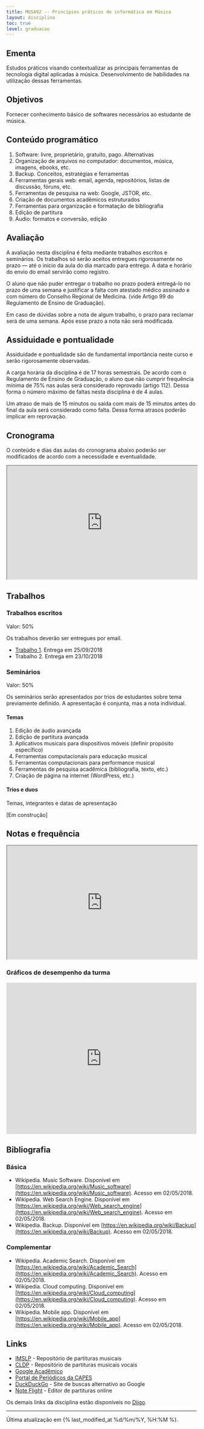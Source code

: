 ```yaml
---
title: MUSA92 -- Princípios práticos de informática em Música
layout: disciplina
toc: true
level: graduacao
---
```


## Ementa

Estudos práticos visando contextualizar as principais ferramentas de
tecnologia digital aplicadas à música. Desenvolvimento de habilidades
na utilização dessas ferramentas.

## Objetivos
Fornecer conhecimento básico de softwares necessários ao estudante de música.

## Conteúdo programático

  1. Software: livre, proprietário, gratuito, pago. Alternativas
  2. Organização de arquivos no computador: documentos, música,
     imagens, ebooks, etc.
  3. Backup. Conceitos, estratégias e ferramentas
  4. Ferramentas gerais web: email, agenda, repositórios, listas de
     discussão, fóruns, etc.
  5. Ferramentas de pesquisa na web: Google, JSTOR, etc.
  6. Criação de documentos acadêmicos estruturados
  7. Ferramentas para organização e formatação de bibliografia
  8. Edição de partitura
  9. Áudio: formatos e conversão, edição

## Avaliação

A avaliação nesta disciplina é feita mediante trabalhos escritos e
seminários. Os trabalhos só serão aceitos entregues rigorosamente no
prazo — até o início da aula do dia marcado para entrega. A data e
horário do envio do email servirão como registro.

O aluno que não puder entregar o trabalho no prazo poderá entregá-lo
no prazo de uma semana e justificar a falta com atestado médico
assinado e com número do Conselho Regional de Medicina. (vide Artigo
99 do Regulamento de Ensino de Graduação).

Em caso de dúvidas sobre a nota de algum trabalho, o prazo para
reclamar será de uma semana. Após esse prazo a nota não será
modificada.

## Assiduidade e pontualidade

Assiduidade e pontualidade são de fundamental importância neste curso
e serão rigorosamente observadas.

A carga horária da disciplina é de 17 horas semestrais. De acordo com
o Regulamento de Ensino de Graduação, o aluno que não cumprir
frequência mínima de 75% nas aulas será considerado reprovado (artigo
112). Dessa forma o número máximo de faltas nesta disciplina é de 4
aulas.

Um atraso de mais de 15 minutos ou saída com mais de 15 minutos antes
do final da aula será considerado como falta. Dessa forma atrasos
poderão implicar em reprovação.

## Cronograma

O conteúdo e dias das aulas do cronograma abaixo poderão ser
modificados de acordo com a necessidade e eventualidade.

<iframe
src="https://docs.google.com/spreadsheets/d/e/2PACX-1vQzXclx-R5qRpq_u3HwDIP-xRpUs32IeA0hued0P5UcErSJs5L1lzLnXkvVcQieWONEQ392GHbHyM6V/pubhtml?gid=1492085282&amp;single=true&amp;widget=true&amp;headers=false"
width="100%" height="300"></iframe>

## Trabalhos

### Trabalhos escritos

Valor: 50%

Os trabalhos deverão ser entregues por email.
  
<!-- Trabalho 1: https://form.jotformz.com/80873765884677 -->
<!-- Trabalho 2: https://form.jotformz.com/80873206684665 -->
<!--
  * [Trabalho 1](https://form.jotformz.com/80873765884677). Entrega em 25/09/2018
  * [Trabalho 2](https://form.jotformz.com/80873206684665). Entrega em 23/10/2018
-->

  * [Trabalho 1](https://form.jotformz.com/80873765884677). Entrega em 25/09/2018
* Trabalho 2. Entrega em 23/10/2018

### Seminários

Valor: 50%

Os seminários serão apresentados por trios de estudantes sobre tema
previamente definido. A apresentação é conjunta, mas a nota
individual.

#### Temas

  1. Edição de áudio avançada
  2. Edição de partitura avançada
  3. Aplicativos musicais para dispositivos móveis (definir propósito
     específico)
  4. Ferramentas computacionais para educação musical
  5. Ferramentas computacionais para performance musical
  6. Ferramentas de pesquisa acadêmica (bibliografia, texto, etc.)
  7. Criação de página na internet (WordPress, etc.)

#### Trios e duos

Temas, integrantes e datas de apresentação

[Em construção]


## Notas e frequência

<iframe
src="https://docs.google.com/spreadsheets/d/e/2PACX-1vS5XwKIhizZR_bQjYR4k9Qw0fhm5ii2UtrJxJoFheTsDdCKaa7AOigQIIaH1YToGy3Mpt8D2EhjTPjL/pubhtml?gid=1244464699&amp;single=true&amp;widget=true&amp;headers=false"
width="100%" height="300"></iframe>


### Gráficos de desempenho da turma

<iframe
src="https://docs.google.com/spreadsheets/d/e/2PACX-1vS5XwKIhizZR_bQjYR4k9Qw0fhm5ii2UtrJxJoFheTsDdCKaa7AOigQIIaH1YToGy3Mpt8D2EhjTPjL/pubchart?oid=1269582914&amp;format=interactive" width="100%" height="400" frameborder="0" scrolling="no" seamless=""><span
data-mce-type="bookmark" style="display: inline-block; width: 0px; overflow: hidden; line-height: 0;" class="mce_SELRES_start">?</span></iframe>

## Bibliografia

### Básica

- Wikipedia. Music Software. Disponível em [https://en.wikipedia.org/wiki/Music_software](https://en.wikipedia.org/wiki/Music_software). Acesso em 02/05/2018.
- Wikipedia. Web Search Engine. Disponível em [https://en.wikipedia.org/wiki/Web_search_engine](https://en.wikipedia.org/wiki/Web_search_engine). Acesso em 02/05/2018.
- Wikipedia. Backup. Disponível em [https://en.wikipedia.org/wiki/Backup](https://en.wikipedia.org/wiki/Backup). Acesso em 02/05/2018.

### Complementar

- Wikipedia. Academic Search. Disponível em [https://en.wikipedia.org/wiki/Academic_Search](https://en.wikipedia.org/wiki/Academic_Search). Acesso em 02/05/2018.
- Wikipedia. Cloud computing. Disponível em [https://en.wikipedia.org/wiki/Cloud_computing](https://en.wikipedia.org/wiki/Cloud_computing). Acesso em 02/05/2018.
- Wikipedia. Mobile app. Disponível em [https://en.wikipedia.org/wiki/Mobile_app](https://en.wikipedia.org/wiki/Mobile_app). Acesso em 02/05/2018.


## Links

- [IMSLP](http://imslp.org/) - Repositório de partituras musicais
- [CLDP](http://cpdl.org/) - Repositório de partituras musicais vocais
- [Google Acadêmico](https://scholar.google.com.br/)
- [Portal de Periódicos da CAPES](http://www.periodicos.capes.gov.br/)
- [DuckDuckGo](http://duckduckgo.com/) - Site de buscas alternativo ao Google
- [Note Flight](https://www.noteflight.com/home) - Editor de partituras online

Os demais links da disciplina estão disponíveis no <a title="Links da
disciplina MUSA92"
href="http://www.diigo.com/list/msampaio/ferramentas-computacionais"
target="_blank" rel="noopener noreferrer">Diigo</a>.

<hr>

Última atualização em {% last_modified_at %d/%m/%Y, %H:%M %}.
